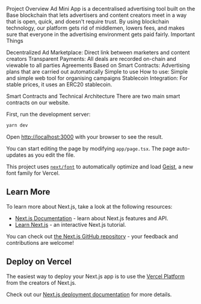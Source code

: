Project Overview
 Ad Mini App is a decentralised advertising tool built on the Base blockchain that lets advertisers and content creators meet in a way that is open, quick, and doesn't require trust.  By using blockchain technology, our platform gets rid of middlemen, lowers fees, and makes sure that everyone in the advertising environment gets paid fairly.
 Important Things

 Decentralized Ad Marketplace: Direct link between marketers and content creators
 Transparent Payments: All deals are recorded on-chain and viewable to all parties
 Agreements Based on Smart Contracts:  Advertising plans that are carried out automatically
 Simple to use  How to use:  Simple and simple web tool for organising campaigns
 Stablecoin Integration: For stable prices, it uses an ERC20 stablecoin.

 Smart Contracts and Technical Architecture
 There are two main smart contracts on our website.

First, run the development server:

```bash
yarn dev
```

Open [http://localhost:3000](http://localhost:3000) with your browser to see the result.

You can start editing the page by modifying `app/page.tsx`. The page auto-updates as you edit the file.

This project uses [`next/font`](https://nextjs.org/docs/app/building-your-application/optimizing/fonts) to automatically optimize and load [Geist](https://vercel.com/font), a new font family for Vercel.

## Learn More

To learn more about Next.js, take a look at the following resources:

- [Next.js Documentation](https://nextjs.org/docs) - learn about Next.js features and API.
- [Learn Next.js](https://nextjs.org/learn) - an interactive Next.js tutorial.

You can check out [the Next.js GitHub repository](https://github.com/vercel/next.js) - your feedback and contributions are welcome!

## Deploy on Vercel

The easiest way to deploy your Next.js app is to use the [Vercel Platform](https://vercel.com/new?utm_medium=default-template&filter=next.js&utm_source=create-next-app&utm_campaign=create-next-app-readme) from the creators of Next.js.

Check out our [Next.js deployment documentation](https://nextjs.org/docs/app/building-your-application/deploying) for more details.
